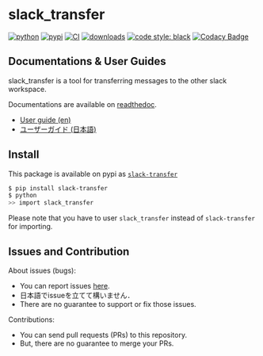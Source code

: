 # slack_transfer
[![python](https://img.shields.io/pypi/pyversions/slack-transfer.svg)](https://pypi.org/project/slack-transfer)
[![pypi](https://img.shields.io/pypi/v/slack-transfer.svg)](https://pypi.org/project/slack-transfer)
[![CI](https://github.com/masanorihirano/slack_transfer/actions/workflows/ci.yml/badge.svg)](https://github.com/masanorihirano/slack_transfer/actions/workflows/ci.yml)
[![downloads](https://img.shields.io/pypi/dm/slack-transfer)](https://pypi.org/project/slack-transfer)
[![code style: black](https://img.shields.io/badge/code%20style-black-000000.svg)](https://github.com/psf/black)
[![Codacy Badge](https://app.codacy.com/project/badge/Grade/d8c6e7691ae4462592be32394699b09c)](https://www.codacy.com/gh/masanorihirano/slack_transfer/dashboard?utm_source=github.com&amp;utm_medium=referral&amp;utm_content=masanorihirano/slack_transfer&amp;utm_campaign=Badge_Grade)

## Documentations & User Guides
slack_transfer is a tool for transferring messages to the other slack workspace.

Documentations are available on [readthedoc](https://slack-transfer.readthedocs.io).
 - [User guide (en)](https://slack-transfer.readthedocs.io/en/latest/user_guide/index.html)
 - [ユーザーガイド (日本語)](https://slack-transfer.readthedocs.io/en/latest/user_guide/index_ja.html)

## Install
This package is available on pypi as [`slack-transfer`](https://pypi.org/project/slack-transfer/)
```bash
$ pip install slack-transfer
$ python
>> import slack_transfer
```
Please note that you have to user `slack_transfer` instead of `slack-transfer` for importing.

## Issues and Contribution
About issues (bugs):
 - You can report issues [here](https://github.com/masanorihirano/slack_transfer/issues).
 - 日本語でissueを立てて構いません．
 - There are no guarantee to support or fix those issues.

Contributions:
 - You can send pull requests (PRs) to this repository.
 - But, there are no guarantee to merge your PRs.


